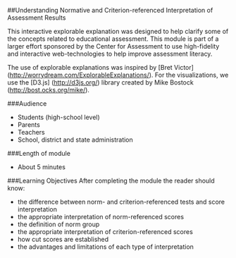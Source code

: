 ##Understanding Normative and Criterion-referenced Interpretation of Assessment Results

This interactive explorable explanation was designed to help clarify some of the concepts related to educational assessment. This module is part of a larger effort sponsored by the Center for Assessment to use high-fidelity and interactive web-technologies to help improve assessment literacy. 

The use of explorable explanations was inspired by [Bret Victor] (http://worrydream.com/ExplorableExplanations/). For the visualizations, we use the [D3.js] (http://d3js.org/) library created by Mike Bostock (http://bost.ocks.org/mike/).



###Audience
  * Students (high-school level)
  * Parents
  * Teachers
  * School, district and state administration

###Length of module
  * About 5 minutes

###Learning Objectives
After completing the module the reader should know:

  * the difference between norm- and criterion-referenced tests and score interpretation
  * the appropriate interpretation of norm-referenced scores
  * the definition of norm group
  * the appropriate interpretation of criterion-referenced scores
  * how cut scores are established
  * the advantages and limitations of each type of interpretation
